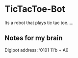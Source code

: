 # TicTacToe-Bot
Its a robot that plays tic tac toe.....

## Notes for my brain
Digipot address:  ‘0101 11’b + A0